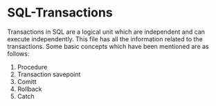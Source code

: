 # SQL-Transactions

Transactions in SQL are a logical unit which are independent and can execute independently.
This file has all the information related to the transactions.
Some basic concepts which have been mentioned are as follows:

1. Procedure
2. Transaction savepoint
3. Comitt
4. Rollback
5. Catch
